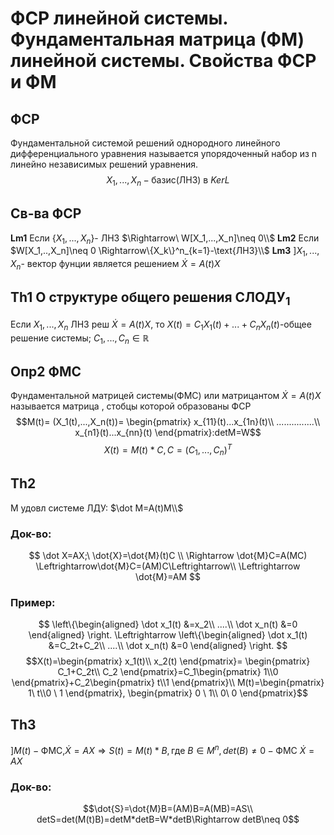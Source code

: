 # ФСР линейной системы. Фундаментальная матрица (ФМ) линейной системы. Свойства ФСР и ФМ

## ФСР

Фундаментальной системой решений однородного линейного дифференциального уравнения называется упорядоченный набор из n линейно независимых решений уравнения.
$$X_1,...,X_n- \text{базис(ЛНЗ) в } KerL$$

## Св-ва ФСР

**Lm1** Если {$X_1,...,X_n$}- ЛНЗ $\Rightarrow\ W[X_1,...,X_n]\neq 0\\$
**Lm2** Если $W[X_1,..,X_n]\neq 0 \Rightarrow\{X_k\}^n_{k=1}-\text{ЛНЗ}\\$
**Lm3** $]X_1,...,X_n\text{- вектор  фунции является  решением  } \dot X=A(t)X$

## Th1 О структуре общего решения СЛОДУ$_1$

Если $X_1,...,X_n$  ЛНЗ реш $\dot X=A(t)X$, то $X(t)=C_1X_1(t)+...+C_nX_n(t)$-общее решение системы; $C_1,...,C_n\in  \mathbb{R}$

## Опр2 ФМС

Фундаментальной матрицей системы(ФМС) или матрицантом $\dot X=A(t)X$ называется матрица , стобцы которой образованы ФСР
$$M(t)= (X_1(t),...,X_n(t))=
\begin{pmatrix}
x_{11}(t)...x_{1n}(t)\\
...............\\
x_{n1}(t)...x_{nn}(t)
\end{pmatrix}:detM=W$$
$$X(t)=M(t)*C,C=(C_1,...,C_n)^T$$

## Th2

M удовл системе ЛДУ: $\dot M=A(t)M\\$

### Док-во:

 $$ \dot X=AX;\  \dot{X}=\dot{M}(t)C \\
  \Rightarrow \dot{M}C=A(MC) \Leftrightarrow\dot{M}C=(AM)C\Leftrightarrow\\ \Leftrightarrow \dot{M}=AM $$

### Пример:

$$
\left\{\begin{aligned}
  \dot x_1(t) &=x_2\\
  ....\\
  \dot x_n(t) &=0
\end{aligned} \right.
\Leftrightarrow
\left\{\begin{aligned}
  \dot x_1(t) &=C_2t+C_2\\
  ....\\
  \dot x_n(t) &=0
\end{aligned} \right.
$$
$$X(t)=\begin{pmatrix}
x_1(t)\\
x_2(t)
\end{pmatrix}=
\begin{pmatrix}
C_1+C_2t\\
C_2
\end{pmatrix}=C_1\begin{pmatrix}
1\\0
\end{pmatrix}+C_2\begin{pmatrix}
    t\\1
\end{pmatrix}\\
M(t)=\begin{pmatrix}
1\ t\\0 \ 1
\end{pmatrix},
\begin{pmatrix}
0 \ 1\\
0\ 0
\end{pmatrix}$$

## Th3

$]M(t)-\text{ФМС,}\dot{X}=AX\Rightarrow S(t)=M(t)*B,\text{где }B\in M^n,det(B)\neq 0- \text{ФМС }\dot{X}=AX$

### Док-во:

$$\dot{S}=\dot{M}B=(AM)B=A(MB)=AS\\
detS=det(M(t)B)=detM*detB=W*detB\Rightarrow detB\neq 0$$ 
